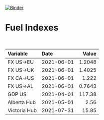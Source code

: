 [![Binder](https://mybinder.org/badge_logo.svg)](https://mybinder.org/v2/gh/AyrtonB/Global-Gas-Prices/master)

# Fuel Indexes

<br>

| Variable     | Date       |    Value |
|:-------------|:-----------|---------:|
| FX US->EU    | 2021-06-01 |   1.2048 |
| FX US->UK    | 2021-06-01 |   1.4025 |
| FX CA->US    | 2021-06-01 |   1.222  |
| FX US->AL    | 2021-06-01 |   0.7643 |
| GDP US       | 2021-04-01 | 117.38   |
| Alberta Hub  | 2021-05-01 |   2.56   |
| Victoria Hub | 2021-07-31 |  15.85   |